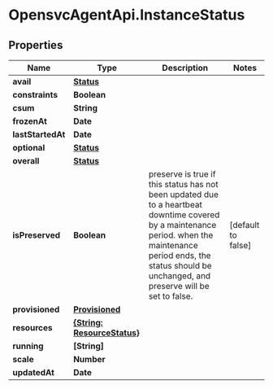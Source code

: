 # OpensvcAgentApi.InstanceStatus

## Properties

Name | Type | Description | Notes
------------ | ------------- | ------------- | -------------
**avail** | [**Status**](Status.md) |  | 
**constraints** | **Boolean** |  | 
**csum** | **String** |  | 
**frozenAt** | **Date** |  | 
**lastStartedAt** | **Date** |  | 
**optional** | [**Status**](Status.md) |  | 
**overall** | [**Status**](Status.md) |  | 
**isPreserved** | **Boolean** | preserve is true if this status has not been updated due to a heartbeat downtime covered by a maintenance period. when the maintenance period ends, the status should be unchanged, and preserve will be set to false.  | [default to false]
**provisioned** | [**Provisioned**](Provisioned.md) |  | 
**resources** | [**{String: ResourceStatus}**](ResourceStatus.md) |  | 
**running** | **[String]** |  | 
**scale** | **Number** |  | 
**updatedAt** | **Date** |  | 


